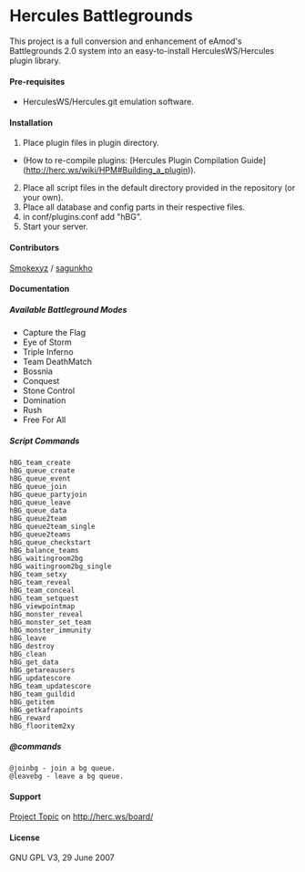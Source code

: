 # Hercules Battlegrounds
This project is a full conversion and enhancement of eAmod's Battlegrounds 2.0 system into an easy-to-install HerculesWS/Hercules plugin library.

#### Pre-requisites
- HerculesWS/Hercules.git emulation software.

#### Installation
1. Place plugin files in plugin directory. 
- (How to re-compile plugins: [Hercules Plugin Compilation Guide] (http://herc.ws/wiki/HPM#Building_a_plugin)).
2. Place all script files in the default directory provided in the repository (or your own).
3. Place all database and config parts in their respective files.
4. in conf/plugins.conf add "hBG".
5. Start your server.


#### Contributors
[Smokexyz](https://github.com/Smokexyz) / [sagunkho](https://github.com/sagunkho)

#### Documentation
##### Available Battleground Modes
- Capture the Flag
- Eye of Storm
- Triple Inferno
- Team DeathMatch
- Bossnia
- Conquest
- Stone Control
- Domination
- Rush
- Free For All

##### Script Commands

````
hBG_team_create
hBG_queue_create
hBG_queue_event
hBG_queue_join
hBG_queue_partyjoin
hBG_queue_leave
hBG_queue_data
hBG_queue2team
hBG_queue2team_single
hBG_queue2teams
hBG_queue_checkstart
hBG_balance_teams
hBG_waitingroom2bg
hBG_waitingroom2bg_single
hBG_team_setxy
hBG_team_reveal
hBG_team_conceal
hBG_team_setquest
hBG_viewpointmap
hBG_monster_reveal
hBG_monster_set_team
hBG_monster_immunity
hBG_leave
hBG_destroy
hBG_clean
hBG_get_data
hBG_getareausers
hBG_updatescore
hBG_team_updatescore
hBG_team_guildid
hBG_getitem
hBG_getkafrapoints
hBG_reward
hBG_flooritem2xy
````

##### @commands

````
@joinbg - join a bg queue.
@leavebg - leave a bg queue.
````

#### Support
[Project Topic](http://herc.ws/board/topic/14083-hercules-battlegrounds/) on http://herc.ws/board/

#### License
GNU GPL V3, 29 June 2007
